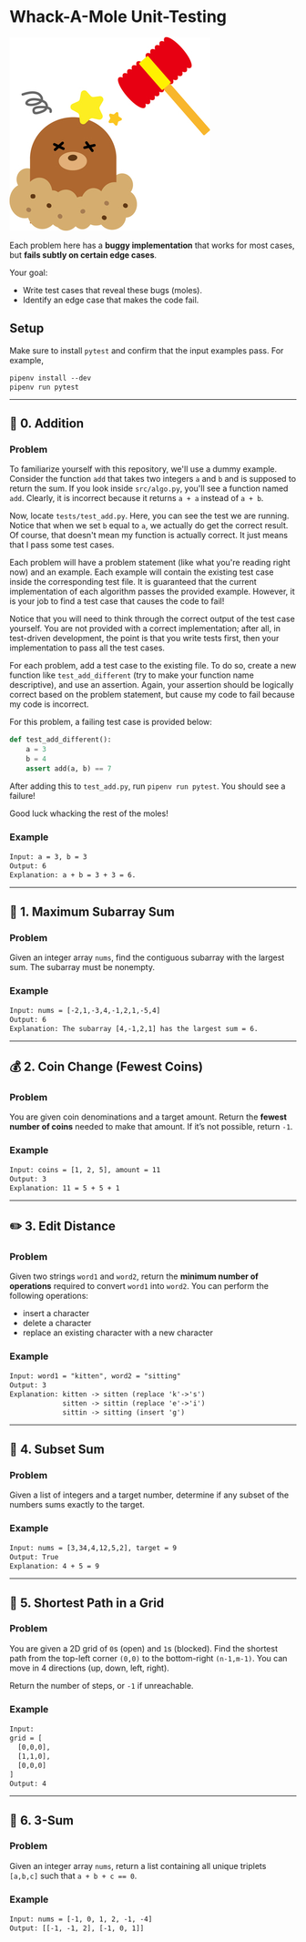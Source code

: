 # Whack-A-Mole Unit-Testing

![Whack-A-Mole clip art](assets/whack-a-mole.jpeg)

Each problem here has a **buggy implementation** that works for most cases, but
**fails subtly on certain edge cases**.

Your goal:

- Write test cases that reveal these bugs (moles).
- Identify an edge case that makes the code fail.

<!-- markdownlint-disable MD024 -->

## Setup

Make sure to install `pytest` and confirm that the input examples pass. For example,

```text
pipenv install --dev
pipenv run pytest
```

---

## 🔨 0. Addition

### Problem

To familiarize yourself with this repository, we'll use a dummy example.
Consider the function `add` that takes two integers `a` and `b` and is supposed
to return the sum. If you look inside `src/algo.py`, you'll see a function
named `add`. Clearly, it is incorrect because it returns `a + a` instead of
`a + b`.

Now, locate `tests/test_add.py`. Here, you can see the test we are running.
Notice that when we set `b` equal to `a`, we actually do get the correct
result. Of course, that doesn't mean my function is actually correct. It just
means that I pass some test cases.

Each problem will have a problem statement (like what you're reading right now)
and an example. Each example will contain the existing test case inside the
corresponding test file. It is guaranteed that the current implementation of
each algorithm passes the provided example. However, it is your job to find a
test case that causes the code to fail!

Notice that you will need to think through the correct output of the test case
yourself. You are not provided with a correct implementation; after all, in
test-driven development, the point is that you write tests first, then your
implementation to pass all the test cases.

For each problem, add a test case to the existing file. To do so, create a new
function like `test_add_different` (try to make your function name
descriptive), and use an assertion. Again, your assertion should be logically
correct based on the problem statement, but cause my code to fail because my
code is incorrect.

For this problem, a failing test case is provided below:

```py
def test_add_different():
    a = 3
    b = 4
    assert add(a, b) == 7
```

After adding this to `test_add.py`, run `pipenv run pytest`. You should see a
failure!

Good luck whacking the rest of the moles!

### Example

```text
Input: a = 3, b = 3
Output: 6
Explanation: a + b = 3 + 3 = 6.
```

---

## 🧮 1. Maximum Subarray Sum

### Problem

Given an integer array `nums`, find the contiguous subarray with the largest
sum. The subarray must be nonempty.

### Example

```text
Input: nums = [-2,1,-3,4,-1,2,1,-5,4]
Output: 6
Explanation: The subarray [4,-1,2,1] has the largest sum = 6.
```

---

## 💰 2. Coin Change (Fewest Coins)

### Problem

You are given coin denominations and a target amount. Return the **fewest number
of coins** needed to make that amount. If it’s not possible, return `-1`.

### Example

```text
Input: coins = [1, 2, 5], amount = 11
Output: 3
Explanation: 11 = 5 + 5 + 1
```

---

## ✏️ 3. Edit Distance

### Problem

Given two strings `word1` and `word2`, return the **minimum number of
operations** required to convert `word1` into `word2`. You can perform the following operations:

- insert a character
- delete a character
- replace an existing character with a new character

### Example

```text
Input: word1 = "kitten", word2 = "sitting"
Output: 3
Explanation: kitten -> sitten (replace 'k'->'s')
             sitten -> sittin (replace 'e'->'i')
             sittin -> sitting (insert 'g')
```

---

## 🎯 4. Subset Sum

### Problem

Given a list of integers and a target number, determine if any subset of the
numbers sums exactly to the target.

### Example

```text
Input: nums = [3,34,4,12,5,2], target = 9
Output: True
Explanation: 4 + 5 = 9
```

---

## 🧭 5. Shortest Path in a Grid

### Problem

You are given a 2D grid of `0`s (open) and `1`s (blocked). Find the shortest
path from the top-left corner `(0,0)` to the bottom-right `(n-1,m-1)`. You can
move in 4 directions (up, down, left, right).

Return the number of steps, or `-1` if unreachable.

### Example

```text
Input:
grid = [
  [0,0,0],
  [1,1,0],
  [0,0,0]
]
Output: 4
```

---

## 🔢 6. 3-Sum

### Problem

Given an integer array `nums`, return a list containing all unique triplets
`[a,b,c]` such that `a + b + c == 0`.

### Example

```text
Input: nums = [-1, 0, 1, 2, -1, -4]
Output: [[-1, -1, 2], [-1, 0, 1]]
```

